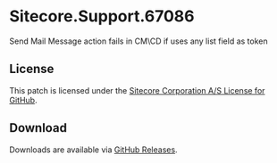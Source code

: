 # Sitecore.Support.67086
Send Mail Message action fails in CM\CD if uses any list field as token

## License  
This patch is licensed under the [Sitecore Corporation A/S License for GitHub](https://github.com/sitecoresupport/Sitecore.Support.67086/blob/master/LICENSE).  

## Download  
Downloads are available via [GitHub Releases](https://github.com/sitecoresupport/Sitecore.Support.67086/releases).  
